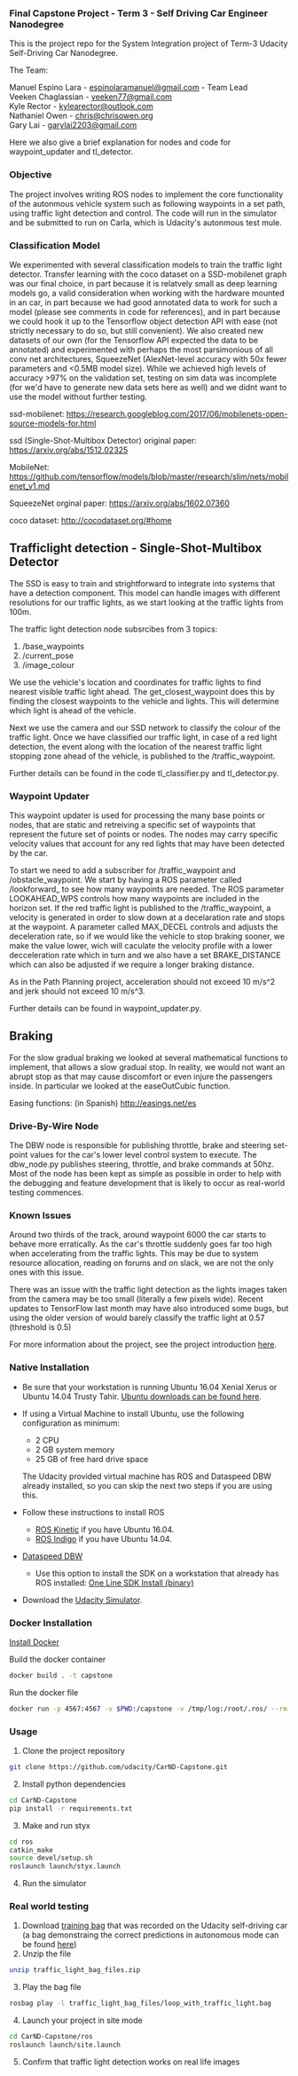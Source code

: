 
### Final Capstone Project - Term 3 - Self Driving Car Engineer Nanodegree

This is the project repo for the System Integration project of Term-3 Udacity Self-Driving Car Nanodegree.

The Team:

Manuel Espino Lara - espinolaramanuel@gmail.com - Team Lead <br />
Veeken Chaglassian - veeken77@gmail.com  <br />
Kyle Rector - kylearector@outlook.com  <br />
Nathaniel Owen - chris@chrisowen.org  <br />
Gary Lai - garylai2203@gmail.com  <br />


Here we also give a brief explanation for nodes and code for waypoint_updater and tl_detector.




### Objective

The project involves writing ROS nodes to implement the core functionality of the autonmous vehicle system such as following waypoints in a set path, using traffic light detection and control. The code will run in the simulator and be submitted to run on Carla, which is Udacity's autonmous test mule.


### Classification Model 

We experimented with several classification models to train the traffic light detector. Transfer learning with the coco dataset on a SSD-mobilenet graph was our final choice, in part because it is relatvely small as deep learning models go, a valid consideration when working with the hardware mounted in an car, in part because we had good annotated data to work for such a model (please see comments in code for references), and in part because we could hook it up to the Tensorflow object detection API with ease (not strictly necessary to do so, but still convenient).
We also created new datasets of our own (for the Tensorflow API expected the data to be annotated) and experimented with perhaps the most parsimonious of all conv net architectures, SqueezeNet (AlexNet-level accuracy with 50x fewer parameters and <0.5MB model size). While we achieved high levels of accuracy >97% on the validation set, testing on sim data was incomplete (for we'd have to generate new data sets here as well) and we didnt want to use the model without further testing. 



ssd-mobilenet:
https://research.googleblog.com/2017/06/mobilenets-open-source-models-for.html

ssd (Single-Shot-Multibox Detector) original paper:
https://arxiv.org/abs/1512.02325

MobileNet:
https://github.com/tensorflow/models/blob/master/research/slim/nets/mobilenet_v1.md

SqueezeNet orginal paper:
https://arxiv.org/abs/1602.07360

coco dataset:
http://cocodataset.org/#home


## Trafficlight detection - Single-Shot-Multibox Detector

The SSD is easy to train and strightforward to integrate into systems that have a detection component. This model can handle images with different resolutions for our traffic lights, as we start looking at the traffic lights from 100m. 

The traffic light detection node subsrcibes from 3 topics:
1. /base_waypoints
2. /current_pose
3. /image_colour

We use the vehicle's location and coordinates for traffic lights to find nearest visible traffic light ahead. The get_closest_waypoint does this by finding the closest waypoints to the vehicle and lights. This will determine which light is ahead of the vehicle.

Next we use the camera and our SSD network to classify the colour of the traffic light. Once we have classified our traffic light, in case of a red light detection, the event along with the location of the nearest traffic light stopping zone ahead of the vehicle, is published to the /traffic_waypoint.

Further details can be found in the code tl_classifier.py and tl_detector.py.

### Waypoint Updater


This waypoint updater is used for processing the many base points or nodes, that are static and retreiving a specific set of waypoints that represent the future set of points or nodes. The nodes may carry specific velocity values that account for any red lights that may have been detected by the car.

To start we need to add a subscriber for /traffic_waypoint and /obstacle_waypoint. We start by having a ROS parameter called /lookforward_ to see how many waypoints are needed. The ROS parameter LOOKAHEAD_WPS controls how many waypoints are included in the horizon set. If the red traffic light is published to the /traffic_waypoint, a velocity is generated in order to slow down at a decelaration rate and stops at the waypoint. A parameter called MAX_DECEL controls and adjusts the deceleration rate, so if we would like the vehicle to stop braking sooner, we make the value lower, wich will caculate the velocity profile with a lower decceleration rate which in turn and we also have a set BRAKE_DISTANCE which can also be adjusted if we require a longer braking distance. 

As in the Path Planning project, acceleration should not exceed 10 m/s^2 and jerk should not exceed 10 m/s^3.


Further details can be found in waypoint_updater.py.

## Braking

For the slow gradual braking we looked at several mathematical functions to implement, that allows a slow gradual stop. In reality, we would not want an abrupt stop as that may cause discomfort or even injure the passengers inside. In particular we looked at the easeOutCubic function.

Easing functions: (in Spanish)
http://easings.net/es


### Drive-By-Wire Node

The DBW node is responsible for publishing throttle, brake and steering set-point values for the car's lower level control system to execute. 
The dbw_node.py publishes steering, throttle, and brake commands at 50hz. 
Most of the node has been kept as simple as possible in order to help with the debugging and feature development that is likely to occur as real-world testing commences. 


### Known Issues 

Around two thirds of the track, around waypoint 6000 the car starts to behave more erratically. As the car's throttle suddenly goes far too high when accelerating from the traffic lights. This may be due to system resource allocation, reading on forums and on slack, we are not the only ones with this issue. 

There was an issue with the traffic light detection as the lights images taken from the camera may be too small (literally a few pixels wide).
Recent updates to TensorFlow last month may have also introduced some bugs, but using the older version of would barely classify the traffic light at 0.57 (threshold is 0.5)


For more information about the project, see the project introduction [here](https://classroom.udacity.com/nanodegrees/nd013/parts/6047fe34-d93c-4f50-8336-b70ef10cb4b2/modules/e1a23b06-329a-4684-a717-ad476f0d8dff/lessons/462c933d-9f24-42d3-8bdc-a08a5fc866e4/concepts/5ab4b122-83e6-436d-850f-9f4d26627fd9).

### Native Installation

* Be sure that your workstation is running Ubuntu 16.04 Xenial Xerus or Ubuntu 14.04 Trusty Tahir. [Ubuntu downloads can be found here](https://www.ubuntu.com/download/desktop).
* If using a Virtual Machine to install Ubuntu, use the following configuration as minimum:
  * 2 CPU
  * 2 GB system memory
  * 25 GB of free hard drive space

  The Udacity provided virtual machine has ROS and Dataspeed DBW already installed, so you can skip the next two steps if you are using this.

* Follow these instructions to install ROS
  * [ROS Kinetic](http://wiki.ros.org/kinetic/Installation/Ubuntu) if you have Ubuntu 16.04.
  * [ROS Indigo](http://wiki.ros.org/indigo/Installation/Ubuntu) if you have Ubuntu 14.04.
* [Dataspeed DBW](https://bitbucket.org/DataspeedInc/dbw_mkz_ros)
  * Use this option to install the SDK on a workstation that already has ROS installed: [One Line SDK Install (binary)](https://bitbucket.org/DataspeedInc/dbw_mkz_ros/src/81e63fcc335d7b64139d7482017d6a97b405e250/ROS_SETUP.md?fileviewer=file-view-default)
* Download the [Udacity Simulator](https://github.com/udacity/CarND-Capstone/releases).

### Docker Installation
[Install Docker](https://docs.docker.com/engine/installation/)

Build the docker container
```bash
docker build . -t capstone
```

Run the docker file
```bash
docker run -p 4567:4567 -v $PWD:/capstone -v /tmp/log:/root/.ros/ --rm -it capstone
```

### Usage

1. Clone the project repository
```bash
git clone https://github.com/udacity/CarND-Capstone.git
```

2. Install python dependencies
```bash
cd CarND-Capstone
pip install -r requirements.txt
```
3. Make and run styx
```bash
cd ros
catkin_make
source devel/setup.sh
roslaunch launch/styx.launch
```
4. Run the simulator

### Real world testing
1. Download [training bag](https://drive.google.com/file/d/0B2_h37bMVw3iYkdJTlRSUlJIamM/view?usp=sharing) that was recorded on the Udacity self-driving car (a bag demonstraing the correct predictions in autonomous mode can be found [here](https://drive.google.com/open?id=0B2_h37bMVw3iT0ZEdlF4N01QbHc))
2. Unzip the file
```bash
unzip traffic_light_bag_files.zip
```
3. Play the bag file
```bash
rosbag play -l traffic_light_bag_files/loop_with_traffic_light.bag
```
4. Launch your project in site mode
```bash
cd CarND-Capstone/ros
roslaunch launch/site.launch
```
5. Confirm that traffic light detection works on real life images
